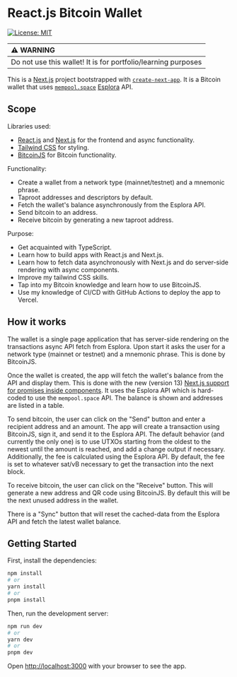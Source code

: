 # React.js Bitcoin Wallet

[![License: MIT](https://img.shields.io/badge/License-MIT-yellow.svg)](https://opensource.org/licenses/MIT)

| :warning: WARNING                                             |
| :------------------------------------------------------------ |
| Do not use this wallet! It is for portfolio/learning purposes |

This is a [Next.js](https://nextjs.org/) project bootstrapped with
[`create-next-app`](https://github.com/vercel/next.js/tree/canary/packages/create-next-app).
It is a Bitcoin wallet that uses [`mempool.space`](https://mempool.space/)
[Esplora](https://github.com/Blockstream/esplora/blob/master/API.md) API.

## Scope

Libraries used:

- [React.js](https://react.dev/) and [Next.js](https://nextjs.org/) for the
  frontend and async functionality.
- [Tailwind CSS](https://tailwindcss.com/) for styling.
- [BitcoinJS](https://github.com/bitcoinjs/bitcoinjs-lib) for Bitcoin
  functionality.

Functionality:

- Create a wallet from a network type (mainnet/testnet) and a mnemonic phrase.
- Taproot addresses and descriptors by default.
- Fetch the wallet's balance asynchronously from the Esplora API.
- Send bitcoin to an address.
- Receive bitcoin by generating a new taproot address.

Purpose:

- Get acquainted with TypeScript.
- Learn how to build apps with React.js and Next.js.
- Learn how to fetch data asynchronously with Next.js
  and do server-side rendering with async components.
- Improve my tailwind CSS skills.
- Tap into my Bitcoin knowledge and learn how to use BitcoinJS.
- Use my knowledge of CI/CD with GitHub Actions to deploy the app to Vercel.

## How it works

The wallet is a single page application that has server-side rendering
on the transactions async API fetch from Esplora.
Upon start it asks the user for a network type (mainnet or testnet)
and a mnemonic phrase.
This is done by BitcoinJS.

<!-- TODO: insert screenshot -->

Once the wallet is created, the app will fetch the wallet's balance
from the API and display them.
This is done with the new (version 13) [Next.js support for promises inside components](https://nextjs.org/blog/next-13#data-fetching).
It uses the Esplora API which is hard-coded to use the `mempool.space` API.
The balance is shown and addresses are listed in a table.

<!-- TODO: insert screenshot -->
<!-- TODO: insert screenshot -->

To send bitcoin, the user can click on the "Send" button and
enter a recipient address and an amount.
The app will create a transaction using BitcoinJS, sign it,
and send it to the Esplora API.
The default behavior (and currently the only one)
is to use UTXOs starting from the oldest to the newest until the amount is reached,
and add a change output if necessary.
Additionally, the fee is calculated using the Esplora API.
By default,
the fee is set to whatever sat/vB necessary
to get the transaction into the next block.

<!-- TODO: insert screenshot -->

To receive bitcoin, the user can click on the "Receive" button.
This will generate a new address and QR code using BitcoinJS.
By default this will be the next unused address in the wallet.

<!-- TODO: insert screenshot -->

There is a "Sync" button that will reset the cached-data from
the Esplora API and fetch the latest wallet balance.

<!-- TODO: insert screenshot -->

## Getting Started

First, install the dependencies:

```bash
npm install
# or
yarn install
# or
pnpm install
```

Then, run the development server:

```bash
npm run dev
# or
yarn dev
# or
pnpm dev
```

Open [http://localhost:3000](http://localhost:3000) with your browser to see the app.
